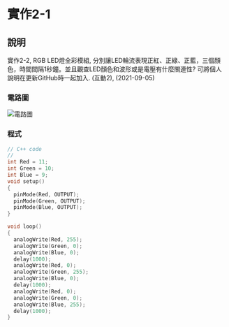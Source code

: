 # 實作2-1

## 說明
實作2-2, RGB LED燈全彩模組, 分別讓LED輪流表現正紅、正綠、正藍，三個顏色，時間間隔1秒鐘。並且觀查LED顏色和波形或是電壓有什麼關連性? 可將個人說明在更新GitHub時一起加入. (互動2), (2021-09-05)

### 電路圖
![電路圖](s.PNG)
### 程式
```C
// C++ code
//
int Red = 11;
int Green = 10;
int Blue = 9;
void setup()
{
  pinMode(Red, OUTPUT);
  pinMode(Green, OUTPUT);
  pinMode(Blue, OUTPUT);
}

void loop()
{
  analogWrite(Red, 255);
  analogWrite(Green, 0);
  analogWrite(Blue, 0);
  delay(1000);
  analogWrite(Red, 0);
  analogWrite(Green, 255);
  analogWrite(Blue, 0);
  delay(1000);
  analogWrite(Red, 0);
  analogWrite(Green, 0);
  analogWrite(Blue, 255);
  delay(1000);
}
```
